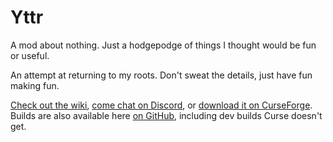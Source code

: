 # Yttr
A mod about nothing. Just a hodgepodge of things I thought would be fun or useful.

An attempt at returning to my roots. Don't sweat the details, just have fun making fun.

[Check out the wiki](https://unascribed.com/yttr), [come chat on Discord](https://discord.gg/8WBauq2eYK), or [download it on CurseForge](https://www.curseforge.com/minecraft/mc-mods/yttr). Builds are also available here [on GitHub](https://github.com/unascribed/Yttr/releases), including dev builds Curse doesn't get.
